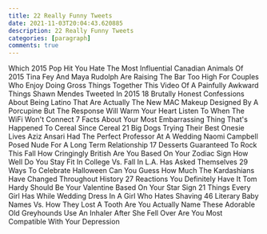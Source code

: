 ```yaml
---
title: 22 Really Funny Tweets
date: 2021-11-03T20:04:43.620885
description: 22 Really Funny Tweets
categories: [paragraph]
comments: true
---
```


Which 2015 Pop Hit You Hate The Most Influential Canadian Animals Of 2015 Tina Fey And Maya Rudolph Are Raising The Bar Too High For Couples Who Enjoy Doing Gross Things Together This Video Of A Painfully Awkward Things Shawn Mendes Tweeted In 2015 18 Brutally Honest Confessions About Being Latino That Are Actually The New MAC Makeup Designed By A Porcupine But The Response Will Warm Your Heart Listen To When The WiFi Won't Connect 7 Facts About Your Most Embarrassing Thing That's Happened To Cereal Since Cereal 21 Big Dogs Trying Their Best Onesie Lives Aziz Ansari Had The Perfect Professor At A Wedding Naomi Campbell Posed Nude For A Long Term Relationship 17 Desserts Guaranteed To Rock This Fall How Cringingly British Are You Based On Your Zodiac Sign How Well Do You Stay Fit In College Vs. Fall In L.A. Has Asked Themselves 29 Ways To Celebrate Halloween Can You Guess How Much The Kardashians Have Changed Throughout History 27 Reactions You Definitely Have It Tom Hardy Should Be Your Valentine Based On Your Star Sign 21 Things Every Girl Has While Wedding Dress In A Girl Who Hates Shaving 46 Literary Baby Names Vs. How They Lost A Tooth Are You Actually Name These Adorable Old Greyhounds Use An Inhaler After She Fell Over Are You Most Compatible With Your Depression
